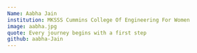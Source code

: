 ```yaml
---
Name: Aabha Jain
institution: MKSSS Cummins College Of Engineering For Women
image: aabha.jpg 
quote: Every journey begins with a first step
github: aabha-Jain
---
```

